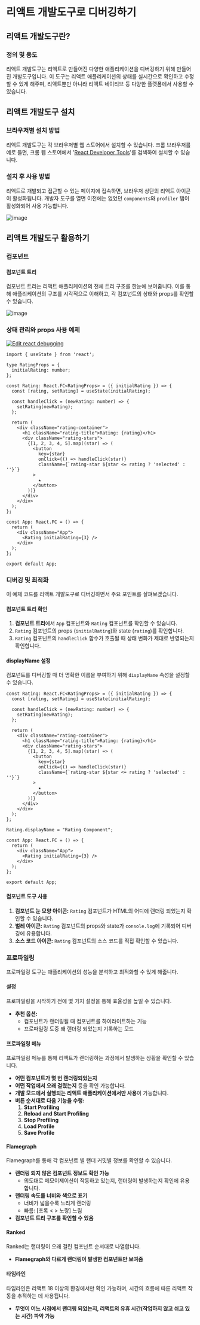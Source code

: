 # 리액트 개발도구로 디버깅하기

## 리액트 개발도구란?

### 정의 및 용도

리액트 개발도구는 리액트로 만들어진 다양한 애플리케이션을 디버깅하기 위해 만들어진 개발도구입니다. 이 도구는 리액트 애플리케이션의 상태를 실시간으로 확인하고 수정할 수 있게 해주며, 리액트뿐만 아니라 리액트 네이티브 등 다양한 플랫폼에서 사용할 수 있습니다.

## 리액트 개발도구 설치

### 브라우저별 설치 방법

리액트 개발도구는 각 브라우저별 웹 스토어에서 설치할 수 있습니다. 크롬 브라우저를 예로 들면, 크롬 웹 스토어에서 '[React Developer Tools](https://chromewebstore.google.com/detail/react-developer-tools/fmkadmapgofadopljbjfkapdkoienihi?hl=ko)'를 검색하여 설치할 수 있습니다.

### 설치 후 사용 방법

리액트로 개발되고 접근할 수 있는 페이지에 접속하면, 브라우저 상단의 리액트 아이콘이 활성화됩니다. 개발자 도구를 열면 이전에는 없었던 `components`와 `profiler` 탭이 활성화되어 사용 가능합니다.

![image](https://github.com/Scrutinize-React-Deep-Dive/modern-react-deepdive/assets/48350491/73ebdb50-0f27-4a93-83cd-b0033555099b)


## 리액트 개발도구 활용하기

### 컴포넌트

#### 컴포넌트 트리

컴포넌트 트리는 리액트 애플리케이션의 전체 트리 구조를 한눈에 보여줍니다. 이를 통해 애플리케이션의 구조를 시각적으로 이해하고, 각 컴포넌트의 상태와 props를 확인할 수 있습니다.

![image](https://github.com/Scrutinize-React-Deep-Dive/modern-react-deepdive/assets/48350491/16607a71-bafb-4ef1-887b-cc9884fddcad)


### 상태 관리와 props 사용 예제

[![Edit react debugging](https://codesandbox.io/static/img/play-codesandbox.svg)](https://codesandbox.io/p/sandbox/react-debugging-3mkw4k)

```tsx
import { useState } from 'react';

type RatingProps = {
  initialRating: number;
};

const Rating: React.FC<RatingProps> = ({ initialRating }) => {
  const [rating, setRating] = useState(initialRating);

  const handleClick = (newRating: number) => {
    setRating(newRating);
  };

  return (
    <div className="rating-container">
      <h1 className="rating-title">Rating: {rating}</h1>
      <div className="rating-stars">
        {[1, 2, 3, 4, 5].map((star) => (
          <button 
            key={star} 
            onClick={() => handleClick(star)} 
            className={`rating-star ${star <= rating ? 'selected' : ''}`}
          >
            ★
          </button>
        ))}
      </div>
    </div>
  );
};

const App: React.FC = () => {
  return (
    <div className="App">
      <Rating initialRating={3} />
    </div>
  );
};

export default App;

```

### 디버깅 및 최적화

이 예제 코드를 리액트 개발도구로 디버깅하면서 주요 포인트를 살펴보겠습니다.

#### 컴포넌트 트리 확인

1. **컴포넌트 트리**에서 `App` 컴포넌트와 `Rating` 컴포넌트를 확인할 수 있습니다.
2. `Rating` 컴포넌트의 props (`initialRating`)와 state (`rating`)를 확인합니다.
3. `Rating` 컴포넌트의 `handleClick` 함수가 호출될 때 상태 변화가 제대로 반영되는지 확인합니다.

#### displayName 설정

컴포넌트를 디버깅할 때 더 명확한 이름을 부여하기 위해 `displayName` 속성을 설정할 수 있습니다.

```tsx
const Rating: React.FC<RatingProps> = ({ initialRating }) => {
  const [rating, setRating] = useState(initialRating);

  const handleClick = (newRating: number) => {
    setRating(newRating);
  };

  return (
    <div className="rating-container">
      <h1 className="rating-title">Rating: {rating}</h1>
      <div className="rating-stars">
        {[1, 2, 3, 4, 5].map((star) => (
          <button 
            key={star} 
            onClick={() => handleClick(star)} 
            className={`rating-star ${star <= rating ? 'selected' : ''}`}
          >
            ★
          </button>
        ))}
      </div>
    </div>
  );
};

Rating.displayName = "Rating Component";

const App: React.FC = () => {
  return (
    <div className="App">
      <Rating initialRating={3} />
    </div>
  );
};

export default App;
```

#### 컴포넌트 도구 사용

1. **컴포넌트 눈 모양 아이콘:** `Rating` 컴포넌트가 HTML의 어디에 랜더링 되었는지 확인할 수 있습니다.
2. **벌레 아이콘:** `Rating` 컴포넌트의 props와 state가 `console.log`에 기록되어 디버깅에 유용합니다.
3. **소스 코드 아이콘:** `Rating` 컴포넌트의 소스 코드를 직접 확인할 수 있습니다.

### 프로파일링

프로파일링 도구는 애플리케이션의 성능을 분석하고 최적화할 수 있게 해줍니다.

#### 설정

프로파일링을 시작하기 전에 몇 가지 설정을 통해 효율성을 높일 수 있습니다.

- **추천 옵션:**
  - 컴포넌트가 랜더링될 때 컴포넌트를 하이라이트하는 기능
  - 프로파일링 도중 왜 랜더링 되었는지 기록하는 모드

#### 프로파일링 메뉴

프로파일링 메뉴를 통해 리액트가 랜더링하는 과정에서 발생하는 상황을 확인할 수 있습니다.

- **어떤 컴포넌트가 몇 번 랜더링되었는지**
- **어떤 작업에서 오래 걸렸는지** 등을 확인 가능합니다.
- **개발 모드에서 실행되는 리액트 애플리케이션에서만 사용**이 가능합니다.
- **버튼 순서대로 다음 기능을 수행:**
  1. **Start Profiling**
  2. **Reload and Start Profiling**
  3. **Stop Profiling**
  4. **Load Profile**
  5. **Save Profile**

#### Flamegraph

Flamegraph를 통해 각 컴포넌트 별 랜더 커밋별 정보를 확인할 수 있습니다.

- **랜더링 되지 않은 컴포넌트 정보도 확인 가능**
  - 의도대로 메모이제이션이 작동하고 있는지, 랜더링이 발생하는지 확인에 유용합니다.
- **랜더링 속도를 너비와 색으로 표기**
  - 너비가 넓을수록 느리게 랜더링
  - 빠름: [초록 < > 노랑] 느림
- **컴포넌트 트리 구조를 확인할 수 있음**

#### Ranked

Ranked는 랜더링이 오래 걸린 컴포넌트 순서대로 나열합니다.

- **Flamegraph와 다르게 랜더링이 발생한 컴포넌트만 보여줌**

#### 타임라인

타임라인은 리액트 18 이상의 환경에서만 확인 가능하며, 시간의 흐름에 따른 리액트 작동을 추적하는 데 사용됩니다.

- **무엇이 어느 시점에서 랜더링 되었는지, 리액트의 유휴 시간(작업하지 않고 쉬고 있는 시간) 파악 가능**
